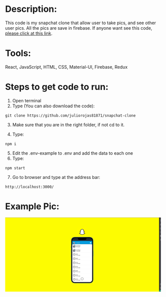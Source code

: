 # Description:
This code is my snapchat clone that allow user to take pics, and see other user pics. All the pics are save in firebase.
If anyone want see this code, [please click at this link](https://snapchat-clone-6c3c4.web.app/).

# Tools:
React, JavaScript, HTML, CSS, Material-UI, Firebase, Redux

# Steps to get code to run:
1. Open terminal
2. Type (You can also download the code):
```
git clone https://github.com/juliorojas81871/snapchat-clone
```

3. Make sure that you are in the right folder, if not cd to it.

4. Type: 
```
npm i
```
5. Edit the .env-example to .env and add the data to each one
6. Type: 
```
npm start
```
7. Go to browser and type at the address bar: 
```
http://localhost:3000/
```

# Example Pic:
![Notes Example Pic](https://github.com/juliorojas81871/snapchat-clone/blob/main/pics/main.jpg)
